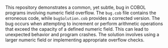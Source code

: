This repository demonstrates a common, yet subtle, bug in COBOL programs involving numeric field overflow.  The `bug.cob` file contains the erroneous code, while `bugSolution.cob` provides a corrected version. The bug occurs when attempting to increment or perform arithmetic operations that exceed the capacity of a defined numeric field.  This can lead to unexpected behavior and program crashes.  The solution involves using a larger numeric field or implementing appropriate overflow checks.